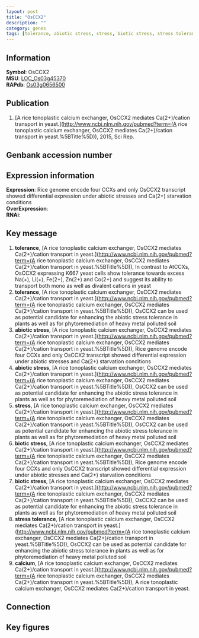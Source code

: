 ```yaml
---
layout: post
title: "OsCCX2"
description: ""
category: genes
tags: [tolerance, abiotic stress, stress, biotic stress, stress tolerance, calcium, Gene]
---
```


## Information
__Symbol__: OsCCX2  
__MSU__: [LOC_Os03g45370](http://rice.plantbiology.msu.edu/cgi-bin/ORF_infopage.cgi?orf=LOC_Os03g45370)  
__RAPdb__: [Os03g0656500](http://rapdb.dna.affrc.go.jp/viewer/gbrowse_details/irgsp1?name=Os03g0656500)  

## Publication
1. [A rice tonoplastic calcium exchanger, OsCCX2 mediates Ca(2+)/cation transport in yeast.](http://www.ncbi.nlm.nih.gov/pubmed?term=(A rice tonoplastic calcium exchanger, OsCCX2 mediates Ca(2+)/cation transport in yeast.%5BTitle%5D)), 2015, Sci Rep.

## Genbank accession number

## Expression information
__Expression__: Rice genome encode four CCXs and only OsCCX2 transcript showed differential expression under abiotic stresses and Ca(2+) starvation conditions  
__OverExpression__:  
__RNAi__:  

## Key message
1. __tolerance__, [A rice tonoplastic calcium exchanger, OsCCX2 mediates Ca(2+)/cation transport in yeast.](http://www.ncbi.nlm.nih.gov/pubmed?term=(A rice tonoplastic calcium exchanger, OsCCX2 mediates Ca(2+)/cation transport in yeast.%5BTitle%5D)),  In contrast to AtCCXs, OsCCX2 expressing K667 yeast cells show tolerance towards excess Na(+), Li(+), Fe(2+), Zn(2+) and Co(2+) and suggest its ability to transport both mono as well as divalent cations in yeast
2. __tolerance__, [A rice tonoplastic calcium exchanger, OsCCX2 mediates Ca(2+)/cation transport in yeast.](http://www.ncbi.nlm.nih.gov/pubmed?term=(A rice tonoplastic calcium exchanger, OsCCX2 mediates Ca(2+)/cation transport in yeast.%5BTitle%5D)),  OsCCX2 can be used as potential candidate for enhancing the abiotic stress tolerance in plants as well as for phytoremediation of heavy metal polluted soil
3. __abiotic stress__, [A rice tonoplastic calcium exchanger, OsCCX2 mediates Ca(2+)/cation transport in yeast.](http://www.ncbi.nlm.nih.gov/pubmed?term=(A rice tonoplastic calcium exchanger, OsCCX2 mediates Ca(2+)/cation transport in yeast.%5BTitle%5D)),  Rice genome encode four CCXs and only OsCCX2 transcript showed differential expression under abiotic stresses and Ca(2+) starvation conditions
4. __abiotic stress__, [A rice tonoplastic calcium exchanger, OsCCX2 mediates Ca(2+)/cation transport in yeast.](http://www.ncbi.nlm.nih.gov/pubmed?term=(A rice tonoplastic calcium exchanger, OsCCX2 mediates Ca(2+)/cation transport in yeast.%5BTitle%5D)),  OsCCX2 can be used as potential candidate for enhancing the abiotic stress tolerance in plants as well as for phytoremediation of heavy metal polluted soil
5. __stress__, [A rice tonoplastic calcium exchanger, OsCCX2 mediates Ca(2+)/cation transport in yeast.](http://www.ncbi.nlm.nih.gov/pubmed?term=(A rice tonoplastic calcium exchanger, OsCCX2 mediates Ca(2+)/cation transport in yeast.%5BTitle%5D)),  OsCCX2 can be used as potential candidate for enhancing the abiotic stress tolerance in plants as well as for phytoremediation of heavy metal polluted soil
6. __biotic stress__, [A rice tonoplastic calcium exchanger, OsCCX2 mediates Ca(2+)/cation transport in yeast.](http://www.ncbi.nlm.nih.gov/pubmed?term=(A rice tonoplastic calcium exchanger, OsCCX2 mediates Ca(2+)/cation transport in yeast.%5BTitle%5D)),  Rice genome encode four CCXs and only OsCCX2 transcript showed differential expression under abiotic stresses and Ca(2+) starvation conditions
7. __biotic stress__, [A rice tonoplastic calcium exchanger, OsCCX2 mediates Ca(2+)/cation transport in yeast.](http://www.ncbi.nlm.nih.gov/pubmed?term=(A rice tonoplastic calcium exchanger, OsCCX2 mediates Ca(2+)/cation transport in yeast.%5BTitle%5D)),  OsCCX2 can be used as potential candidate for enhancing the abiotic stress tolerance in plants as well as for phytoremediation of heavy metal polluted soil
8. __stress tolerance__, [A rice tonoplastic calcium exchanger, OsCCX2 mediates Ca(2+)/cation transport in yeast.](http://www.ncbi.nlm.nih.gov/pubmed?term=(A rice tonoplastic calcium exchanger, OsCCX2 mediates Ca(2+)/cation transport in yeast.%5BTitle%5D)),  OsCCX2 can be used as potential candidate for enhancing the abiotic stress tolerance in plants as well as for phytoremediation of heavy metal polluted soil
9. __calcium__, [A rice tonoplastic calcium exchanger, OsCCX2 mediates Ca(2+)/cation transport in yeast.](http://www.ncbi.nlm.nih.gov/pubmed?term=(A rice tonoplastic calcium exchanger, OsCCX2 mediates Ca(2+)/cation transport in yeast.%5BTitle%5D)), A rice tonoplastic calcium exchanger, OsCCX2 mediates Ca(2+)/cation transport in yeast.

## Connection

## Key figures


